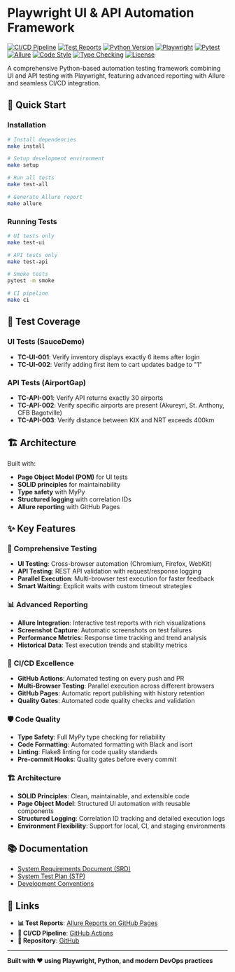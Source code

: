 # Playwright UI & API Automation Framework

[![CI/CD Pipeline](https://github.com/StavLobel/playwright-ui-api-automation/actions/workflows/ci.yml/badge.svg)](https://github.com/StavLobel/playwright-ui-api-automation/actions/workflows/ci.yml)
[![Test Reports](https://img.shields.io/badge/📊%20Allure-Reports-blue?style=flat&logo=github)](https://stavlobel.github.io/playwright-ui-api-automation/)
[![Python Version](https://img.shields.io/badge/python-3.11+-blue.svg?logo=python)](https://www.python.org/downloads/)
[![Playwright](https://img.shields.io/badge/playwright-1.41+-green.svg?logo=playwright)](https://playwright.dev/)
[![Pytest](https://img.shields.io/badge/pytest-8.0+-yellow.svg?logo=pytest)](https://pytest.org/)
[![Allure](https://img.shields.io/badge/allure-2.15+-purple.svg?logo=allure)](https://docs.qameta.io/allure/)
[![Code Style](https://img.shields.io/badge/code%20style-black-000000.svg)](https://github.com/psf/black)
[![Type Checking](https://img.shields.io/badge/type%20checking-mypy-blue.svg)](https://mypy.readthedocs.io/)
[![License](https://img.shields.io/badge/license-MIT-green.svg)](LICENSE)

A comprehensive Python-based automation testing framework combining UI and API testing with Playwright, featuring advanced reporting with Allure and seamless CI/CD integration.

## 🚀 Quick Start

### Installation
```bash
# Install dependencies
make install

# Setup development environment
make setup

# Run all tests
make test-all

# Generate Allure report
make allure
```

### Running Tests
```bash
# UI tests only
make test-ui

# API tests only
make test-api

# Smoke tests
pytest -m smoke

# CI pipeline
make ci
```

## 🧪 Test Coverage

### UI Tests (SauceDemo)
- **TC-UI-001**: Verify inventory displays exactly 6 items after login
- **TC-UI-002**: Verify adding first item to cart updates badge to "1"

### API Tests (AirportGap)
- **TC-API-001**: Verify API returns exactly 30 airports
- **TC-API-002**: Verify specific airports are present (Akureyri, St. Anthony, CFB Bagotville)
- **TC-API-003**: Verify distance between KIX and NRT exceeds 400km

## 🏗️ Architecture

Built with:
- **Page Object Model (POM)** for UI tests
- **SOLID principles** for maintainability
- **Type safety** with MyPy
- **Structured logging** with correlation IDs
- **Allure reporting** with GitHub Pages

## ✨ Key Features

### 🧪 **Comprehensive Testing**
- **UI Testing**: Cross-browser automation (Chromium, Firefox, WebKit)
- **API Testing**: REST API validation with request/response logging
- **Parallel Execution**: Multi-browser test execution for faster feedback
- **Smart Waiting**: Explicit waits with custom timeout strategies

### 📊 **Advanced Reporting**
- **Allure Integration**: Interactive test reports with rich visualizations
- **Screenshot Capture**: Automatic screenshots on test failures
- **Performance Metrics**: Response time tracking and trend analysis
- **Historical Data**: Test execution trends and stability metrics

### 🚀 **CI/CD Excellence**
- **GitHub Actions**: Automated testing on every push and PR
- **Multi-Browser Testing**: Parallel execution across different browsers
- **GitHub Pages**: Automatic report publishing with history retention
- **Quality Gates**: Automated code quality checks and validation

### 🛡️ **Code Quality**
- **Type Safety**: Full MyPy type checking for reliability
- **Code Formatting**: Automated formatting with Black and isort
- **Linting**: Flake8 linting for code quality standards
- **Pre-commit Hooks**: Quality gates before every commit

### 🏗️ **Architecture**
- **SOLID Principles**: Clean, maintainable, and extensible code
- **Page Object Model**: Structured UI automation with reusable components
- **Structured Logging**: Correlation ID tracking and detailed execution logs
- **Environment Flexibility**: Support for local, CI, and staging environments

## 📚 Documentation

- [System Requirements Document (SRD)](docs/SRD.md)
- [System Test Plan (STP)](docs/STP.md)
- [Development Conventions](docs/Conventions.md)

## 🔗 Links

- **📊 Test Reports**: [Allure Reports on GitHub Pages](https://stavlobel.github.io/playwright-ui-api-automation/)
- **🚀 CI/CD Pipeline**: [GitHub Actions](https://github.com/StavLobel/playwright-ui-api-automation/actions)
- **📁 Repository**: [GitHub](https://github.com/StavLobel/playwright-ui-api-automation)

---

**Built with ❤️ using Playwright, Python, and modern DevOps practices**
